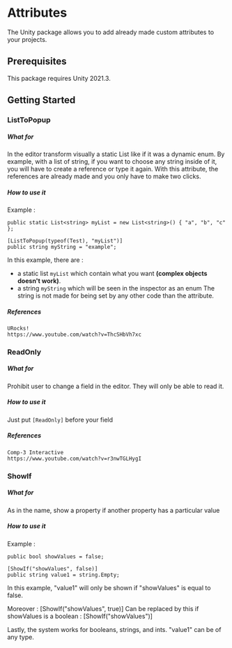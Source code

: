 # Attributes
The Unity package allows you to add already made custom attributes to your projects.

## Prerequisites
This package requires Unity 2021.3.

## Getting Started
### ListToPopup
##### What for
In the editor transform visually a static List like if it was a dynamic enum.
By example, with a list of string, if you want to choose any string inside of it, you will have to create a reference or type it again. With this attribute, the references are already made and you only have to make two clicks.

##### How to use it
Example :

    public static List<string> myList = new List<string>() { "a", "b", "c" };

    [ListToPopup(typeof(Test), "myList")]
    public string myString = "example";
    
In this example, there are :
- a static list ```myList``` which contain what you want **(complex objects doesn't work)**.
- a string ```myString``` which will be seen in the inspector as an enum
    The string is not made for being set by any other code than the attribute.

##### References
    URocks!
    https://www.youtube.com/watch?v=ThcSHbVh7xc

### ReadOnly
##### What for
Prohibit user to change a field in the editor. They will only be able to read it.

##### How to use it
Just put ```[ReadOnly]``` before your field

##### References
    Comp-3 Interactive
    https://www.youtube.com/watch?v=r3nwTGLHygI

### ShowIf
##### What for
As in the name, show a property if another property has a particular value

##### How to use it
Example :

    public bool showValues = false;

    [ShowIf("showValues", false)]
    public string value1 = string.Empty;

In this example, "value1" will only be shown if "showValues" is equal to false.

Moreover :
    [ShowIf("showValues", true)]
Can be replaced by this if showValues is a boolean :
    [ShowIf("showValues")]

Lastly, the system works for booleans, strings, and ints. "value1" can be of any type.